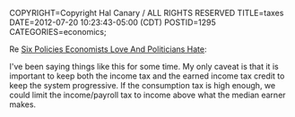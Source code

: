 COPYRIGHT=Copyright Hal Canary / ALL RIGHTS RESERVED
TITLE=taxes
DATE=2012-07-20 10:23:43-05:00 (CDT)
POSTID=1295
CATEGORIES=economics;

Re [Six Policies Economists Love And Politicians Hate](http://www.npr.org/blogs/money/2012/07/19/157047211/six-policies-economists-love-and-politicians-hate):

I've been saying things like this for some time. My only caveat is that it is important to keep both the income tax and the earned income tax credit to keep the system progressive. If the consumption tax is high enough, we could limit the income/payroll tax to income above what the median earner makes.
